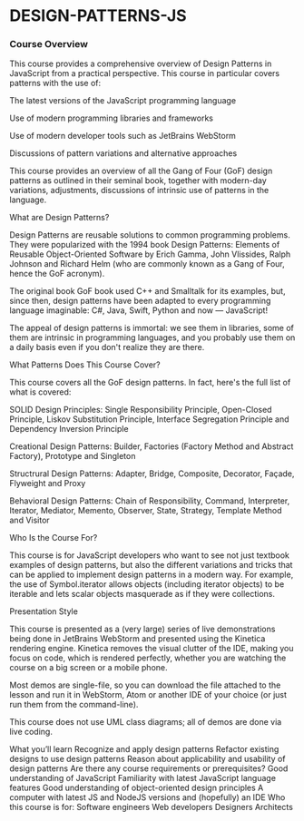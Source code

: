 # DESIGN-PATTERNS-JS
### Course Overview

This course provides a comprehensive overview of Design Patterns in JavaScript from a practical perspective. This course in particular covers patterns with the use of:

The latest versions of the JavaScript programming language

Use of modern programming libraries and frameworks

Use of modern developer tools such as JetBrains WebStorm

Discussions of pattern variations and alternative approaches

This course provides an overview of all the Gang of Four (GoF) design patterns as outlined in their seminal book, together with modern-day variations, adjustments, discussions of intrinsic use of patterns in the language.

What are Design Patterns?

Design Patterns are reusable solutions to common programming problems. They were popularized with the 1994 book Design Patterns: Elements of Reusable Object-Oriented Software by Erich Gamma, John Vlissides, Ralph Johnson and Richard Helm (who are commonly known as a Gang of Four, hence the GoF acronym).

The original book GoF book used C++ and Smalltalk for its examples, but, since then, design patterns have been adapted to every programming language imaginable: C#, Java, Swift, Python and now — JavaScript!

The appeal of design patterns is immortal: we see them in libraries, some of them are intrinsic in programming languages, and you probably use them on a daily basis even if you don't realize they are there.

What Patterns Does This Course Cover?

This course covers all the GoF design patterns. In fact, here's the full list of what is covered:

SOLID Design Principles: Single Responsibility Principle, Open-Closed Principle, Liskov Substitution Principle, Interface Segregation Principle and Dependency Inversion Principle

Creational Design Patterns: Builder, Factories (Factory Method and Abstract Factory), Prototype and Singleton

Structrural Design Patterns: Adapter, Bridge, Composite, Decorator, Façade, Flyweight and Proxy

Behavioral Design Patterns: Chain of Responsibility, Command, Interpreter, Iterator, Mediator, Memento, Observer, State, Strategy, Template Method and Visitor

Who Is the Course For?

This course is for JavaScript developers who want to see not just textbook examples of design patterns, but also the different variations and tricks that can be applied to implement design patterns in a modern way. For example, the use of Symbol.iterator allows objects (including iterator objects) to be iterable and lets scalar objects masquerade as if they were collections.

Presentation Style

This course is presented as a (very large) series of live demonstrations being done in JetBrains WebStorm and presented using the Kinetica rendering engine. Kinetica removes the visual clutter of the IDE, making you focus on code, which is rendered perfectly, whether you are watching the course on a big screen or a mobile phone. 

Most demos are single-file, so you can download the file attached to the lesson and run it in WebStorm, Atom or another IDE of your choice (or just run them from the command-line).

This course does not use UML class diagrams; all of demos are done via live coding.

What you’ll learn
Recognize and apply design patterns
Refactor existing designs to use design patterns
Reason about applicability and usability of design patterns
Are there any course requirements or prerequisites?
Good understanding of JavaScript
Familiarity with latest JavaScript language features
Good understanding of object-oriented design principles
A computer with latest JS and NodeJS versions and (hopefully) an IDE
Who this course is for:
Software engineers
Web developers
Designers
Architects
